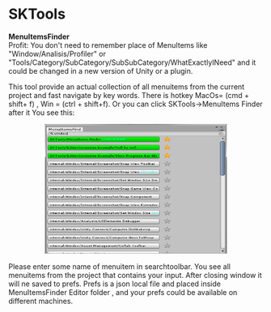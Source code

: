 # SKTools

<b>MenuItemsFinder</b>\
Profit: You don't need to remember place of MenuItems like "Window/Analisis/Profiler" or "Tools/Category/SubCategory/SubSubCategory/WhatExactlyINeed" and it could be changed in a new version of Unity or a plugin.

This tool provide an actual collection of all menuitems from the current project and fast navigate by key words. There is hotkey MacOs= (cmd + shift+ f) , Win = (ctrl + shift+f). Or you can click SKTools->MenuItems Finder after it
You see this:
<div align="center">
    <img src="/MenuItemsFinder/Editor Resources/view2.png?raw=true" width="360" height="256"/>
</div>

Please enter some name of menuitem in searchtoolbar. You see all menuitems from the project that contains your input. After closing window it will ne saved to prefs. Prefs is a json local file and placed inside MenuItemsFinder Editor folder , and your prefs could be available on different machines. 


